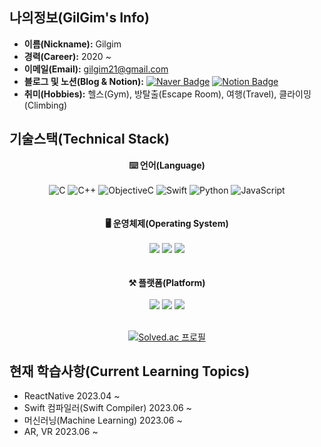 ## 나의정보(GilGim's Info)
- **이름(Nickname):** Gilgim
- **경력(Career):** 2020 ~
- **이메일(Email):** [gilgim21@gmail.com](mailto:gilgim21@gmail.com)
- **블로그 및 노션(Blog & Notion):** [![Naver Badge](https://img.shields.io/badge/-Naver-03C75A?style=flat-square&logo=Naver&logoColor=white&link=https://www.naver.com)](https://www.naver.com)
[![Notion Badge](https://img.shields.io/badge/-Notion-000000?style=flat-square&logo=Notion&logoColor=white&link=https://www.naver.com)](https://www.naver.com)
- **취미(Hobbies):** 헬스(Gym), 방탈출(Escape Room), 여행(Travel), 클라이밍(Climbing)  
## 기술스택(Technical Stack)  

<p align = "center">
    <strong>⌨️ 언어(Language)</strong><br><br>
    <img src="https://img.shields.io/badge/-C-555555?style=flat-square&logo=c&logoColor=white" alt="C">
    <img src="https://img.shields.io/badge/-C++-00599C?style=flat-square&logo=c%2B%2B&logoColor=white" alt="C++">
    <img src="https://img.shields.io/badge/-ObjectiveC-43853d?style=flat-square&logo=apple&logoColor=white" alt="ObjectiveC">
    <img src="https://img.shields.io/badge/-Swift-FA7343?style=flat-square&logo=swift&logoColor=white" alt="Swift">
    <img src="https://img.shields.io/badge/-Python-3776AB?style=flat-square&logo=python&logoColor=white" alt="Python">
    <img src="https://img.shields.io/badge/-JavaScript-F7DF1E?style=flat-square&logo=javascript&logoColor=black" alt="JavaScript">
    <br><br><br>
    <strong>🖥️ 운영체제(Operating System)</strong><br><br>
    <img src="https://img.shields.io/badge/-iOS-000000?style=flat-square&logo=ios&logoColor=white">
    <img src="https://img.shields.io/badge/-macOS-000000?style=flat-square&logo=apple&logoColor=white">
    <img src="https://img.shields.io/badge/-Linux-FCC624?style=flat-square&logo=linux&logoColor=black">
    <br><br><br>
    <strong>⚒ 플랫폼(Platform)</strong><br><br>
    <img src="https://img.shields.io/badge/-Xcode-147EFB?style=flat-square&logo=xcode&logoColor=white">
    <img src="https://img.shields.io/badge/-VSCode-007ACC?style=flat-square&logo=visual%20studio%20code&logoColor=white">
    <img src="https://img.shields.io/badge/-Vim-019733?style=flat-square&logo=vim&logoColor=white"><br>
</p><br>
<div align="center">
    <a href="https://solved.ac/gilgim"><img src="http://mazassumnida.wtf/api/generate_badge?boj=gilgim" alt="Solved.ac 프로필"></a>
</div>

## 현재 학습사항(Current Learning Topics)
- ReactNative 2023.04 ~
- Swift 컴파일러(Swift Compiler) 2023.06 ~
- 머신러닝(Machine Learning) 2023.06 ~
- AR, VR 2023.06 ~
